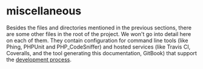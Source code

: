 # miscellaneous

Besides the files and directories mentioned in the previous sections, there are some other files in the root of the project. We won't go into detail here on each of them. They contain configuration for command line tools (like Phing, PHPUnit and PHP_CodeSniffer) and hosted services (like Travis CI, Coveralls, and the tool generating this documentation, GitBook) that support the [development process](../../../development_process.md).